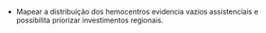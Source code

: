 - Mapear a distribuição dos hemocentros evidencia vazios assistenciais e possibilita priorizar investimentos regionais.
